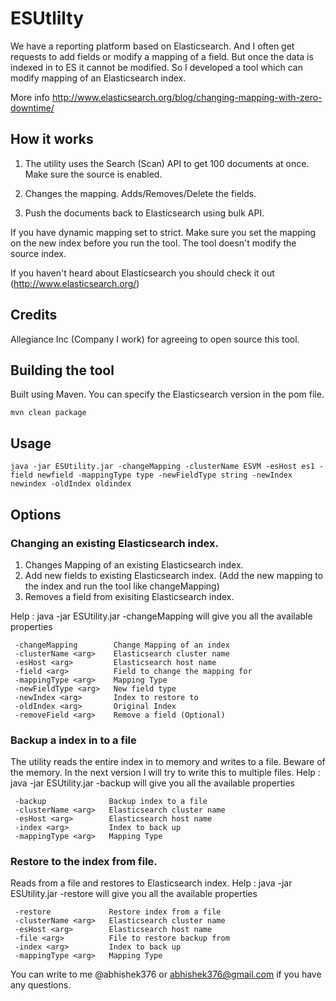 # ESUtlilty
We have a reporting platform based on Elasticsearch. And I often get requests to add fields or modify a mapping of a field. 
But once the data is indexed in to ES it cannot be modified. So I developed a tool which can modify mapping of an Elasticsearch index.

More info http://www.elasticsearch.org/blog/changing-mapping-with-zero-downtime/

## How it works
1) The utility uses the Search (Scan) API to get 100 documents at once. Make sure the source is enabled.

2) Changes the mapping. Adds/Removes/Delete the fields.

3) Push the documents back to Elasticsearch using bulk API.

If you have dynamic mapping set to strict. Make sure you set the mapping on the new index before you run the tool. The tool doesn't modify the source index.

If you haven't heard about Elasticsearch you should check it out (http://www.elasticsearch.org/)

## Credits
Allegiance Inc (Company I work) for agreeing to open source this tool.

## Building the tool
Built using Maven. You can specify the Elasticsearch version in the pom file. 

```
mvn clean package
```

## Usage
```
java -jar ESUtility.jar -changeMapping -clusterName ESVM -esHost es1 -field newfield -mappingType type -newFieldType string -newIndex newindex -oldIndex oldindex
```
## Options
### Changing an existing Elasticsearch index.

1. Changes Mapping of an existing Elasticsearch index. 
2. Add new fields to existing Elasticsearch index. (Add the new mapping to the index and run the tool like changeMapping)
3. Removes a field from exisiting Elasticsearch index.

Help : java -jar ESUtility.jar -changeMapping will give you all the available properties
```
 -changeMapping        Change Mapping of an index
 -clusterName <arg>    Elasticsearch cluster name
 -esHost <arg>         Elasticsearch host name
 -field <arg>          Field to change the mapping for
 -mappingType <arg>    Mapping Type
 -newFieldType <arg>   New field type
 -newIndex <arg>       Index to restore to
 -oldIndex <arg>       Original Index
 -removeField <arg>    Remove a field (Optional)
```
 
### Backup a index in to a file
The utility reads the entire index in to memory and writes to a file. Beware of the memory. In the next version I will try to write this to multiple files.
Help : java -jar ESUtility.jar -backup will give you all the available properties
```
 -backup              Backup index to a file
 -clusterName <arg>   Elasticsearch cluster name
 -esHost <arg>        Elasticsearch host name
 -index <arg>         Index to back up
 -mappingType <arg>   Mapping Type
```
 
### Restore to the index from file.
Reads from a file and restores to Elasticsearch index.
Help : java -jar ESUtility.jar -restore will give you all the available properties
```
 -restore             Restore index from a file
 -clusterName <arg>   Elasticsearch cluster name
 -esHost <arg>        Elasticsearch host name
 -file <arg>          File to restore backup from
 -index <arg>         Index to back up
 -mappingType <arg>   Mapping Type
```
  
You can write to me @abhishek376 or abhishek376@gmail.com if you have any questions.
